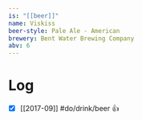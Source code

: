 ```yaml
---
is: "[[beer]]"
name: Viskiss
beer-style: Pale Ale - American
brewery: Bent Water Brewing Company
abv: 6
---
```

# Log
- [x] [[2017-09]] #do/drink/beer 👍

